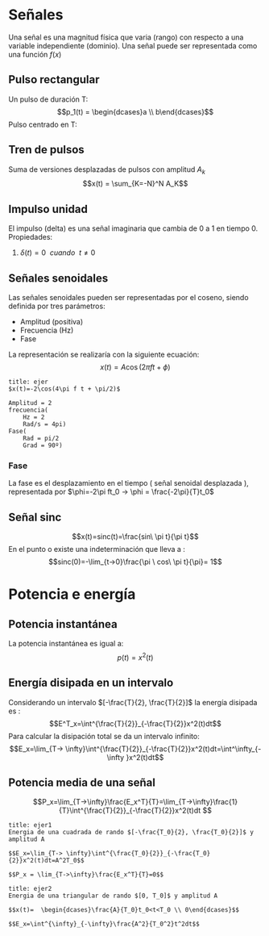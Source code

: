 # Señales
Una señal es una magnitud física que varia (rango) con  respecto a una variable independiente (dominio). Una señal puede ser representada como una función $f(x)$
## Pulso rectangular
Un pulso de duración T:$$p_1(t) = \begin{dcases}a \\ b\end{dcases}$$
Pulso centrado en T:

## Tren de pulsos
Suma de versiones desplazadas de pulsos con amplitud $A_k$$$x(t) = \sum_{K=-N}^N A_K$$
## Impulso unidad
El impulso (delta) es una señal imaginaria que cambia de 0 a 1 en tiempo 0.
Propiedades:
1. $\delta (t)= 0 \ \ cuando \ \ t\neq0$

## Señales senoidales
Las señales senoidales pueden ser representadas por el coseno, siendo definida por tres parámetros:
- Amplitud (positiva)
- Frecuencia (Hz)
- Fase

La representación se realizaría con la siguiente ecuación:$$x(t)=A\cos(2\pi f t + \phi)$$
```ad-summary
title: ejer
$x(t)=-2\cos(4\pi f t + \pi/2)$

Amplitud = 2
frecuencia(
	Hz = 2
	Rad/s = 4pi)
Fase(
	Rad = pi/2
	Grad = 90º)
```

### Fase
La fase es el desplazamiento en el tiempo ( señal senoidal desplazada ), representada por $\phi=-2\pi ft_0 -> \phi = \frac{-2\pi}{T}t_0$

## Señal sinc
$$x(t)=sinc(t)=\frac{sin\ \pi t}{\pi t}$$
En el punto o existe una indeterminación que lleva a :$$sinc(0)=-\lim_{t->0}\frac{\pi \ cos\ \pi t}{\pi}= 1$$
# Potencia e energía
## Potencia instantánea
La potencia instantánea es igual a:$$p(t)=x^2(t)$$
## Energía disipada en un intervalo
Considerando un intervalo $[-\frac{T}{2}, \frac{T}{2}]$ la energía disipada es :$$E^T_x=\int^{\frac{T}{2}}_{-\frac{T}{2}}x^2(t)dt$$
Para calcular la disipación total se da un intervalo infinito: $$E_x=\lim_{T-> \infty}\int^{\frac{T}{2}}_{-\frac{T}{2}}x^2(t)dt=\int^\infty_{-\infty }x^2(t)dt$$
## Potencia media de una señal 
$$P_x=\lim_{T->\infty}\frac{E_x^T}{T}=\lim_{T->\infty}\frac{1}{T}\int^{\frac{T}{2}}_{-\frac{T}{2}}x^2(t)dt $$
```ad-summary
title: ejer1
Energia de una cuadrada de rando $[-\frac{T_0}{2}, \frac{T_0}{2}]$ y amplitud A

$$E_x=\lim_{T-> \infty}\int^{\frac{T_0}{2}}_{-\frac{T_0}{2}}x^2(t)dt=A^2T_0$$

$$P_x = \lim_{T->\infty}\frac{E_x^T}{T}=0$$
```

```ad-summary
title: ejer2
Energia de una triangular de rando $[0, T_0]$ y amplitud A

$$x(t)=  \begin{dcases}\frac{A}{T_0}t_0<t<T_0 \\ 0\end{dcases}$$

$$E_x=\int^{\infty}_{-\infty}\frac{A^2}{T_0^2}t^2dt$$
```